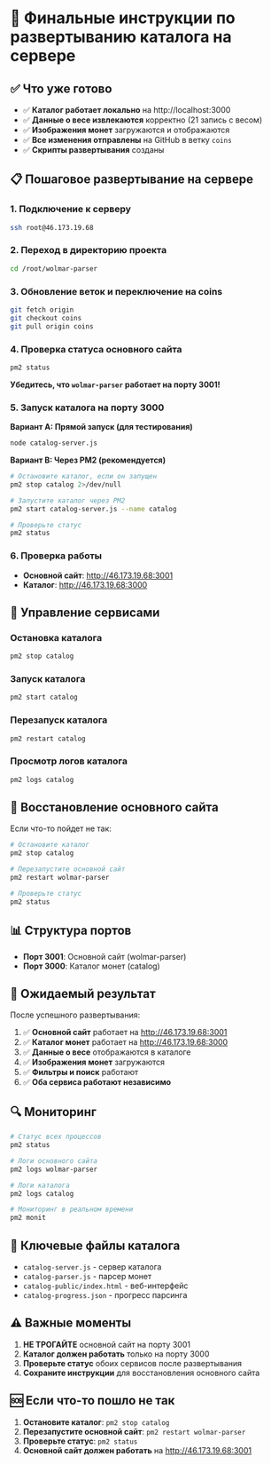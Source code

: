 # 🚀 Финальные инструкции по развертыванию каталога на сервере

## ✅ Что уже готово

- ✅ **Каталог работает локально** на http://localhost:3000
- ✅ **Данные о весе извлекаются** корректно (21 запись с весом)
- ✅ **Изображения монет** загружаются и отображаются
- ✅ **Все изменения отправлены** на GitHub в ветку `coins`
- ✅ **Скрипты развертывания** созданы

## 📋 Пошаговое развертывание на сервере

### 1. Подключение к серверу
```bash
ssh root@46.173.19.68
```

### 2. Переход в директорию проекта
```bash
cd /root/wolmar-parser
```

### 3. Обновление веток и переключение на coins
```bash
git fetch origin
git checkout coins
git pull origin coins
```

### 4. Проверка статуса основного сайта
```bash
pm2 status
```
**Убедитесь, что `wolmar-parser` работает на порту 3001!**

### 5. Запуск каталога на порту 3000

**Вариант A: Прямой запуск (для тестирования)**
```bash
node catalog-server.js
```

**Вариант B: Через PM2 (рекомендуется)**
```bash
# Остановите каталог, если он запущен
pm2 stop catalog 2>/dev/null

# Запустите каталог через PM2
pm2 start catalog-server.js --name catalog

# Проверьте статус
pm2 status
```

### 6. Проверка работы

- **Основной сайт**: http://46.173.19.68:3001
- **Каталог**: http://46.173.19.68:3000

## 🔧 Управление сервисами

### Остановка каталога
```bash
pm2 stop catalog
```

### Запуск каталога
```bash
pm2 start catalog
```

### Перезапуск каталога
```bash
pm2 restart catalog
```

### Просмотр логов каталога
```bash
pm2 logs catalog
```

## 🚨 Восстановление основного сайта

Если что-то пойдет не так:

```bash
# Остановите каталог
pm2 stop catalog

# Перезапустите основной сайт
pm2 restart wolmar-parser

# Проверьте статус
pm2 status
```

## 📊 Структура портов

- **Порт 3001**: Основной сайт (wolmar-parser)
- **Порт 3000**: Каталог монет (catalog)

## 🎯 Ожидаемый результат

После успешного развертывания:

1. ✅ **Основной сайт** работает на http://46.173.19.68:3001
2. ✅ **Каталог монет** работает на http://46.173.19.68:3000
3. ✅ **Данные о весе** отображаются в каталоге
4. ✅ **Изображения монет** загружаются
5. ✅ **Фильтры и поиск** работают
6. ✅ **Оба сервиса работают независимо**

## 🔍 Мониторинг

```bash
# Статус всех процессов
pm2 status

# Логи основного сайта
pm2 logs wolmar-parser

# Логи каталога
pm2 logs catalog

# Мониторинг в реальном времени
pm2 monit
```

## 📁 Ключевые файлы каталога

- `catalog-server.js` - сервер каталога
- `catalog-parser.js` - парсер монет
- `catalog-public/index.html` - веб-интерфейс
- `catalog-progress.json` - прогресс парсинга

## ⚠️ Важные моменты

1. **НЕ ТРОГАЙТЕ** основной сайт на порту 3001
2. **Каталог должен работать** только на порту 3000
3. **Проверьте статус** обоих сервисов после развертывания
4. **Сохраните инструкции** для восстановления основного сайта

## 🆘 Если что-то пошло не так

1. **Остановите каталог**: `pm2 stop catalog`
2. **Перезапустите основной сайт**: `pm2 restart wolmar-parser`
3. **Проверьте статус**: `pm2 status`
4. **Основной сайт должен работать** на http://46.173.19.68:3001
